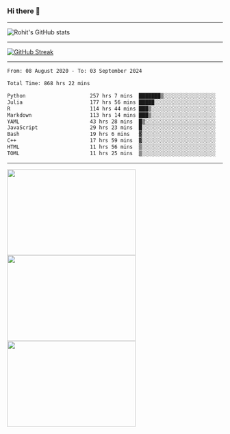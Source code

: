 ### Hi there 👋

<hr/>

![Rohit's GitHub stats](https://github-readme-stats.vercel.app/api?username=RohitRathore1&show_icons=true&theme=transparent)

<hr/>

[![GitHub Streak](http://github-readme-streak-stats.herokuapp.com?user=RohitRathore1&theme=dark&mode=weekly)](https://git.io/streak-stats)

<hr/>

<!--START_SECTION:waka-->

```txt
From: 08 August 2020 - To: 03 September 2024

Total Time: 868 hrs 22 mins

Python                     257 hrs 7 mins  ███████▒░░░░░░░░░░░░░░░░░   29.61 %
Julia                      177 hrs 56 mins █████░░░░░░░░░░░░░░░░░░░░   20.49 %
R                          114 hrs 44 mins ███▒░░░░░░░░░░░░░░░░░░░░░   13.21 %
Markdown                   113 hrs 14 mins ███▒░░░░░░░░░░░░░░░░░░░░░   13.04 %
YAML                       43 hrs 28 mins  █▒░░░░░░░░░░░░░░░░░░░░░░░   05.01 %
JavaScript                 29 hrs 23 mins  █░░░░░░░░░░░░░░░░░░░░░░░░   03.38 %
Bash                       19 hrs 6 mins   ▓░░░░░░░░░░░░░░░░░░░░░░░░   02.20 %
C++                        17 hrs 59 mins  ▓░░░░░░░░░░░░░░░░░░░░░░░░   02.07 %
HTML                       11 hrs 56 mins  ▒░░░░░░░░░░░░░░░░░░░░░░░░   01.38 %
TOML                       11 hrs 25 mins  ▒░░░░░░░░░░░░░░░░░░░░░░░░   01.32 %
```

<!--END_SECTION:waka-->

<hr/>

<p>
  <img src="https://wakatime.com/share/@TeAmp0is0N/0205e68a-e5ed-48bf-b870-3c94c1fa77d3.svg" width="300" height="200">
  <img src="https://wakatime.com/share/@TeAmp0is0N/3935ee43-08a3-493e-8b95-60c1f9204b15.svg" width="300" height="200">
  <img src="https://wakatime.com/share/@TeAmp0is0N/8717aacc-7340-44e0-abb1-987dc9823fcd.svg" width="300" height="200">
</p>




